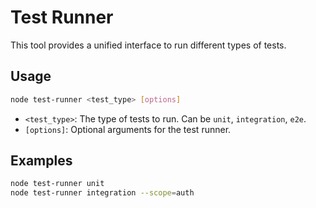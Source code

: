 # Test Runner

This tool provides a unified interface to run different types of tests.

## Usage

```bash
node test-runner <test_type> [options]
```

-   `<test_type>`: The type of tests to run. Can be `unit`, `integration`, `e2e`.
-   `[options]`: Optional arguments for the test runner.

## Examples

```bash
node test-runner unit
node test-runner integration --scope=auth
```
